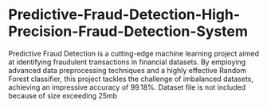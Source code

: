 # Predictive-Fraud-Detection-High-Precision-Fraud-Detection-System

Predictive Fraud Detection is a cutting-edge machine learning project aimed at identifying fraudulent transactions in financial datasets. By employing advanced data preprocessing techniques and a highly effective Random Forest classifier, this project tackles the challenge of imbalanced datasets, achieving an impressive accuracy of 99.18%.
Dataset file is not included because of size exceeding 25mb
